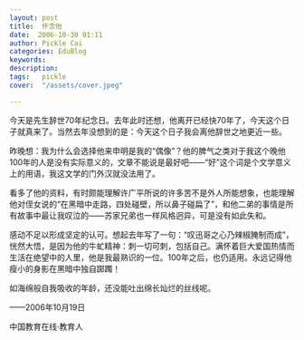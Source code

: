 ```yaml
---
layout: post  
title:  怀念他  
date:  2006-10-30 01:11  
author: Pickle Cai  
categories: EduBlog  
keywords: 
description:   
tags:	pickle   
cover:  "/assets/cover.jpeg"  

---  
```

    
今天是先生辞世70年纪念日。去年此时还想，他离开已经快70年了，今天这个日子就真来了。当然去年没想到的是：今天这个日子我会离他辞世之地更近一些。



昨晚想：我为什么会选择他来申明是我的“偶像”？他的脾气之类对于我这个晚他100年的人是没有实际意义的，文章不能说是最好吧——“好”这个词是个文学意义上的用语，我这文学的门外汉就没法用了。



看多了他的资料，有时颇能理解许广平所说的许多苦不是外人所能想象，也能理解他对侄女说的“在黑暗中走路，四处碰壁，所以鼻子碰扁了”，和他二弟的事情是所有故事中最让我叹泣的——苏家兄弟也一样风格迥异，可是没有如此失和。



感动不足以形成坚定的认可。想起去年写了一句：“叹迅哥之心乃辣椒腌制而成”，恍然大悟，是因为他的牛虻精神：刺一切可刺，包括自己。满怀着巨大爱国热情而生活在绝望中的人里，他是我最熟识的一位。100年之后，也仍适用。永远记得他瘦小的身影在黑暗中独自踯躅！



如海绵般自我吸收的年龄，还没能吐出绵长灿烂的丝线呢。

 

——2006年10月19日

		    
 中国教育在线·教育人

